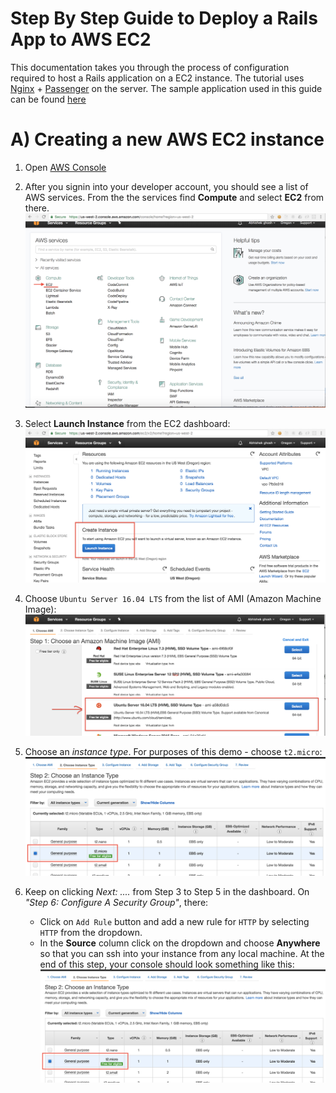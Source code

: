 # Step By Step Guide to Deploy a Rails App to AWS EC2

This documentation takes you through the process of configuration required to host a Rails application on a EC2 instance. The tutorial uses [Nginx](https://www.nginx.com/resources/wiki/) + [Passenger](https://www.phusionpassenger.com/library/) on the server. The sample application used in this guide can be found [here](https://github.com/ghoshabhi/Sample-Photo-Webapp)

# A) Creating a new AWS EC2 instance

1. Open [AWS Console](https://aws.amazon.com/console/)
2. After you signin into your developer account, you should see a list of AWS services. From the the services find **Compute** and select **EC2** from there. 
![aws_step_1](https://raw.githubusercontent.com/ghoshabhi/cdn/master/AWS_1.png "AWS Dashboard")

3. Select **Launch Instance** from the EC2 dashboard: 
![aws_step_2](https://github.com/ghoshabhi/cdn/blob/master/AWS_2.png?raw=true "Launch Instance")

4. Choose `Ubuntu Server 16.04 LTS` from the list of AMI (Amazon Machine Image):
![aws_step_3](https://github.com/ghoshabhi/cdn/blob/master/AWS_3.png?raw=true)

5. Choose an _instance type_. For purposes of this demo - choose `t2.micro`: 
![aws_step_4](https://github.com/ghoshabhi/cdn/blob/master/AWS_4.png?raw=true)

6. Keep on clicking _Next: ...._ from Step 3 to Step 5 in the dashboard. On _"Step 6: Configure A Security Group"_, there:
   - Click on `Add Rule` button and add a new rule for `HTTP` by selecting `HTTP` from the dropdown. 
   - In the **Source** column click on the dropdown and choose **Anywhere** so that you can ssh into your instance from any local machine. 
  At the end of this step, your console should look something like this:
  ![aws_step_5](https://github.com/ghoshabhi/cdn/blob/master/AWS_4.png?raw=true)
